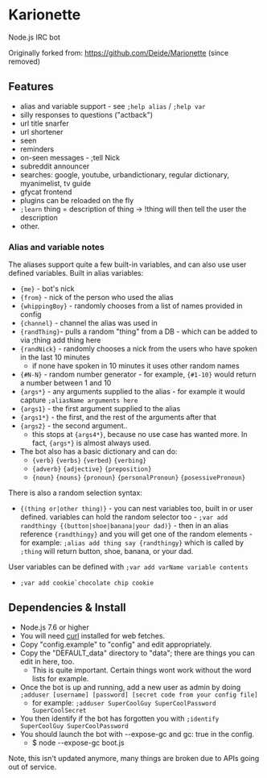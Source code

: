 # Karionette

Node.js IRC bot

Originally forked from: https://github.com/Deide/Marionette (since removed)

## Features
* alias and variable support - see ```;help alias``` / ```;help var```
* silly responses to questions ("actback")
* url title snarfer
* url shortener
* seen
* reminders
* on-seen messages - ;tell Nick <message>
* subreddit announcer
* searches: google, youtube, urbandictionary, regular dictionary, myanimelist, tv guide
* gfycat frontend
* plugins can be reloaded on the fly
* ```;learn``` thing = description of thing -> !thing will then tell the user the description
* other.

### Alias and variable notes
The aliases support quite a few built-in variables, and can also use user defined variables.
Built in alias variables:

* ```{me}``` - bot's nick
* ```{from}``` - nick of the person who used the alias
* ```{whippingBoy}``` - randomly chooses from a list of names provided in config
* ```{channel}``` - channel the alias was used in
* ```{randThing}```- pulls a random "thing" from a DB - which can be added to via ;thing add thing here
* ```{randNick}``` - randomly chooses a nick from the users who have spoken in the last 10 minutes
  * if none have spoken in 10 minutes it uses other random names
* ```{#N-N}``` - random number generator - for example, ```{#1-10}``` would return a number between 1 and 10
* ```{args*}``` - any arguments supplied to the alias - for example it would capture ```;aliasName arguments here```
* ```{args1}``` - the first argument supplied to the alias
* ```{args1*}``` - the first, and the rest of the arguments after that
* ```{args2}``` - the second argument..
  * this stops at ```{args4*}```, because no use case has wanted more. In fact, ```{args*}``` is almost always used.
* The bot also has a basic dictionary and can do:
  * ```{verb}``` ```{verbs}``` ```{verbed}``` ```{verbing}```
  * ```{adverb}``` ```{adjective}``` ```{preposition}```
  * ```{noun}``` ```{nouns}``` ```{pronoun}``` ```{personalPronoun}``` ```{posessivePronoun}```

There is also a random selection syntax:

  * ```{(thing or|other thing)}``` - you can nest variables too, built in or user defined. variables can hold the random selector too - ```;var add randthingy {(button|shoe|banana|your dad)}``` - then in an alias reference ```{randthingy}``` and you will get one of the random elements - for example: ```;alias add thing say {randthingy}``` which is called by ```;thing``` will return button, shoe, banana, or your dad.

User variables can be defined with ```;var add varName variable contents```

* ```;var add cookie`chocolate chip cookie```

## Dependencies & Install

* Node.js 7.6 or higher
* You will need [curl](https://github.com/curl/curl) installed for web fetches.
* Copy "config.example" to "config" and edit appropriately.
* Copy the "DEFAULT_data" directory to "data"; there are things you can edit in here, too.
  * This is quite important. Certain things wont work without the word lists for example.
* Once the bot is up and running, add a new user as admin by doing ```;adduser [username] [password] [secret code from your config file]```
  * for example: ```;adduser SuperCoolGuy SuperCoolPassword SuperCoolSecret```
* You then identify if the bot has forgotten you with ```;identify SuperCoolGuy SuperCoolPassword```
* You should launch the bot with --expose-gc and gc: true in the config.
  * $ node --expose-gc boot.js

Note, this isn't updated anymore, many things are broken due to APIs going out of service.
